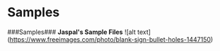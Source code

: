# Samples
###Samples###
**Jaspal's Sample Files**
![alt text] (https://www.freeimages.com/photo/blank-sign-bullet-holes-1447150)
